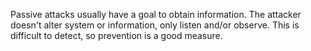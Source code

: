 Passive attacks usually have a goal to obtain information. The attacker doesn't alter system or information, only listen and/or observe. This is difficult to detect, so prevention is a good measure.